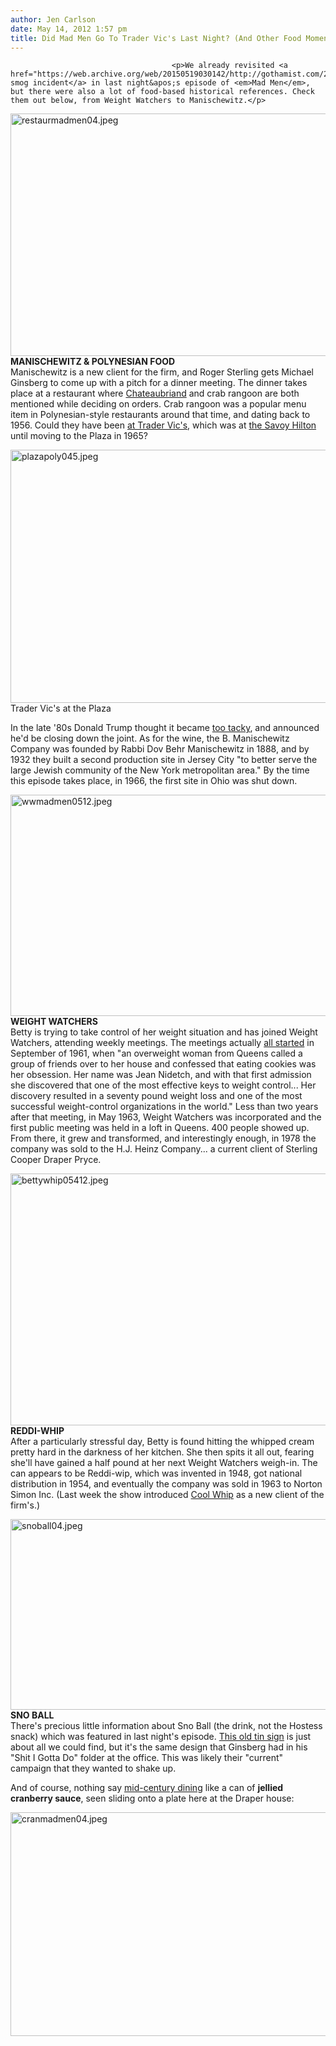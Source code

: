 ```yaml
---
author: Jen Carlson
date: May 14, 2012 1:57 pm
title: Did Mad Men Go To Trader Vic's Last Night? (And Other Food Moments)
---
```


	
										<p>We already revisited <a href="https://web.archive.org/web/20150519030142/http://gothamist.com/2012/05/14/mad_men_11.php">the smog incident</a> in last night&apos;s episode of <em>Mad Men</em>, but there were also a lot of food-based historical references. Check them out below, from Weight Watchers to Manischewitz.</p>

<p><span class="mt-enclosure mt-enclosure-image" style="display: inline;"> <img alt="restaurmadmen04.jpeg" src="https://web.archive.org/web/20150519030142im_/http://gothamist.com/attachments/arts_jen/restaurmadmen04.jpeg" width="640" height="388" class="image-none"> </span><br>
<strong>MANISCHEWITZ &amp; POLYNESIAN FOOD</strong><br>
Manischewitz is a new client for the firm, and Roger Sterling gets Michael Ginsberg to come up with a pitch for a dinner meeting. The dinner takes place at a restaurant where <a href="https://web.archive.org/web/20150519030142/http://en.wikipedia.org/wiki/Chateaubriand_steak">Chateaubriand</a> and crab rangoon are both mentioned while deciding on orders. Crab rangoon was a popular menu item in Polynesian-style restaurants around that time, and dating back to 1956. Could they have been <a href="https://web.archive.org/web/20150519030142/http://www.tikiroom.com/tikicentral/bb/viewtopic.php?topic=27236&amp;forum=2">at Trader Vic&apos;s</a>, which was at <a href="https://web.archive.org/web/20150519030142/http://www.tikiroom.com/tikicentral/bb/viewtopic.php?topic=27236&amp;forum=2">the Savoy Hilton</a> until moving to the Plaza in 1965?</p>

<p><span class="mt-enclosure mt-enclosure-image" style="display: inline;"> <img alt="plazapoly045.jpeg" src="https://web.archive.org/web/20150519030142im_/http://gothamist.com/attachments/arts_jen/plazapoly045.jpeg" width="640" height="405" class="image-none"> </span><br>
<span class="photo_caption">Trader Vic&apos;s at the Plaza</span></p>

<p>In the late &apos;80s Donald Trump thought it became <a href="https://web.archive.org/web/20150519030142/http://www.nytimes.com/1989/01/25/nyregion/trump-to-close-a-tacky-trader-vic-s.html">too tacky</a>, and announced he&apos;d be closing down the joint. As for the wine, the B. Manischewitz Company was founded by Rabbi Dov Behr Manischewitz in 1888, and by 1932 they built a second production site in Jersey City &quot;to better serve the large Jewish community of the New York metropolitan area.&quot; By the time this episode takes place, in 1966, the first site in Ohio was shut down. </p>

<p><span class="mt-enclosure mt-enclosure-image" style="display: inline;"> <img alt="wwmadmen0512.jpeg" src="https://web.archive.org/web/20150519030142im_/http://gothamist.com/attachments/arts_jen/wwmadmen0512.jpeg" width="640" height="354" class="image-none"> </span><br>
<strong>WEIGHT WATCHERS</strong><br>
Betty is trying to take control of her weight situation and has joined Weight Watchers, attending weekly meetings. The meetings actually <a href="https://web.archive.org/web/20150519030142/http://www.dwlz.com/WWinfo/historyofww.html">all started</a> in September of 1961, when &quot;an overweight woman from Queens called a group of friends over to her house and confessed that eating cookies was her obsession.  Her name was Jean Nidetch, and with that first admission she discovered that one of the most effective keys to weight control... Her discovery resulted in a seventy pound weight loss and one of the most successful weight-control organizations in the world.&quot; Less than two years after that meeting, in May 1963, Weight Watchers was incorporated and the first public meeting was held in a loft in Queens. 400 people showed up. From there, it grew and transformed, and interestingly enough, in 1978 the company was sold to the H.J. Heinz Company... a current client of Sterling Cooper Draper Pryce.</p>

<p><span class="mt-enclosure mt-enclosure-image" style="display: inline;"> <img alt="bettywhip05412.jpeg" src="https://web.archive.org/web/20150519030142im_/http://gothamist.com/attachments/arts_jen/bettywhip05412.jpeg" width="640" height="403" class="image-none"> </span><br>
<strong>REDDI-WHIP</strong><br>
After a particularly stressful day, Betty is found hitting the whipped cream pretty hard in the darkness of her kitchen. She then spits it all out, fearing she&apos;ll have gained a half pound at her next Weight Watchers weigh-in. The can appears to be Reddi-wip, which was invented in 1948, got national distribution in 1954, and eventually the company was sold in 1963 to Norton Simon Inc. (Last week the show introduced <a href="https://web.archive.org/web/20150519030142/http://gothamist.com/2012/05/07/mad_men_10.php">Cool Whip</a> as a new client of the firm&apos;s.)</p>

<p><span class="mt-enclosure mt-enclosure-image" style="display: inline;"> <img alt="snoball04.jpeg" src="https://web.archive.org/web/20150519030142im_/http://gothamist.com/attachments/arts_jen/snoball04.jpeg" width="640" height="305" class="image-none"> </span><br>
<strong>SNO BALL</strong><br>
There&apos;s precious little information about Sno Ball (the drink, not the Hostess snack) which was featured in last night&apos;s episode. <a href="https://web.archive.org/web/20150519030142/http://www.liveauctioneers.com/item/10947020_vintage-pepsi-sno-ball-tin-sign">This old tin sign</a> is just about all we could find, but it&apos;s the same design that Ginsberg had in his &quot;Shit I Gotta Do&quot; folder at the office. This was likely their &quot;current&quot; campaign that they wanted to shake up.</p>

<p>And of course, nothing say <a href="https://web.archive.org/web/20150519030142/http://gothamist.com/2011/11/18/mad_men_cookbook.php">mid-century dining</a> like a can of <strong>jellied cranberry sauce</strong>, seen sliding onto a plate here at the Draper house:</p>

<p><span class="mt-enclosure mt-enclosure-image" style="display: inline;"> <img alt="cranmadmen04.jpeg" src="https://web.archive.org/web/20150519030142im_/http://gothamist.com/attachments/arts_jen/cranmadmen04.jpeg" width="640" height="358" class="image-none"> </span></p>					
										
									
				